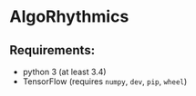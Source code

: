 # AlgoRhythmics

## Requirements:
* python 3 (at least 3.4)
* TensorFlow (requires `numpy`, `dev`, `pip`, `wheel`)
